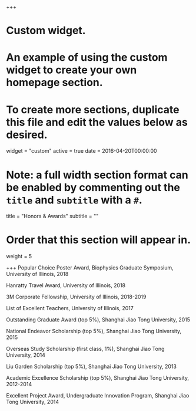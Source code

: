 +++
# Custom widget.
# An example of using the custom widget to create your own homepage section.
# To create more sections, duplicate this file and edit the values below as desired.
widget = "custom"
active = true
date = 2016-04-20T00:00:00

# Note: a full width section format can be enabled by commenting out the `title` and `subtitle` with a `#`.
title = "Honors & Awards"
subtitle = ""

# Order that this section will appear in.
weight = 5

+++
Popular Choice Poster Award, Biophysics Graduate Symposium, University of Illinois, 2018

Hanratty Travel Award, University of Illinois, 2018

3M Corporate Fellowship, University of Illinois, 2018-2019

List of Excellent Teachers, University of Illinois, 2017

Outstanding Graduate Award (top 5%), Shanghai Jiao Tong University, 2015

National Endeavor Scholarship (top 5%), Shanghai Jiao Tong University, 2015

Overseas Study Scholarship (first class, 1%), Shanghai Jiao Tong University, 2014

Liu Garden Scholarship (top 5%), Shanghai Jiao Tong University, 2013

Academic Excellence Scholarship (top 5%), Shanghai Jiao Tong University, 2012-2014

Excellent Project Award, Undergraduate Innovation Program, Shanghai Jiao Tong University, 2014
